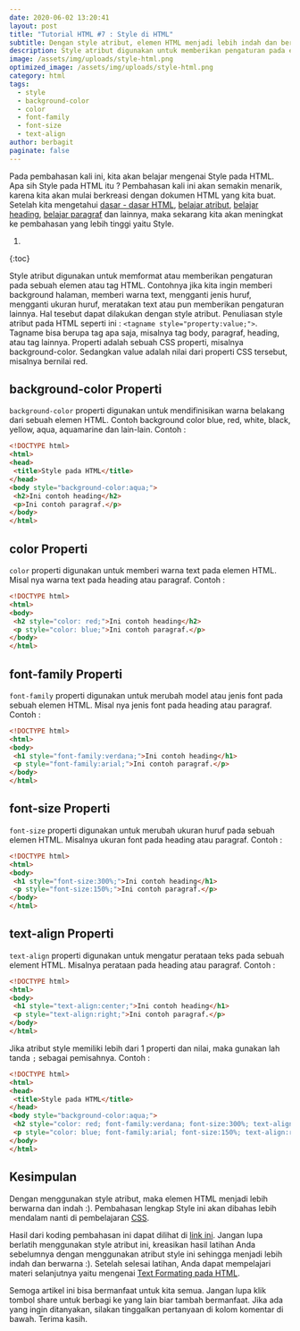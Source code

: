 ```yaml
---
date: 2020-06-02 13:20:41
layout: post
title: "Tutorial HTML #7 : Style di HTML"
subtitle: Dengan style atribut, elemen HTML menjadi lebih indah dan berwarna :)
description: Style atribut digunakan untuk memberikan pengaturan pada elemen HTML, misalnya background, warna text, jenis huruf, ukuran huruf, meratakan text, dll
image: /assets/img/uploads/style-html.png
optimized_image: /assets/img/uploads/style-html.png
category: html
tags:
  - style
  - background-color
  - color
  - font-family
  - font-size
  - text-align
author: berbagit
paginate: false
---
```


Pada pembahasan kali ini, kita akan belajar mengenai Style pada HTML. Apa sih Style pada HTML itu ? Pembahasan kali ini akan semakin menarik, karena kita akan mulai berkreasi dengan dokumen HTML yang kita buat. Setelah kita mengetahui [dasar - dasar HTML](/dasar-html), [belajar atribut](/atribut-html), [belajar heading](/heading-html), [belajar paragraf](/paragraf-html) dan lainnya, maka sekarang kita akan meningkat ke pembahasan yang lebih tinggi yaitu Style.

1. 
{:toc}

Style atribut digunakan untuk memformat atau memberikan pengaturan pada sebuah elemen atau tag HTML. Contohnya jika kita ingin memberi background halaman, memberi warna text, mengganti jenis huruf, mengganti ukuran huruf, meratakan text atau pun memberikan pengaturan lainnya. Hal tesebut dapat dilakukan dengan style atribut. Penuliasan style atribut pada HTML seperti ini : `<tagname style="property:value;">`. Tagname bisa berupa tag apa saja, misalnya tag body, paragraf, heading, atau tag lainnya. Properti adalah sebuah CSS properti, misalnya background-color. Sedangkan value adalah nilai dari properti CSS tersebut, misalnya bernilai red.

## background-color Properti
`background-color` properti digunakan untuk mendifinisikan warna belakang dari sebuah elemen HTML. Contoh background color blue, red, white, black, yellow, aqua, aquamarine dan lain-lain. Contoh :

```html
<!DOCTYPE html>
<html>
<head>
 <title>Style pada HTML</title>
</head>
<body style="background-color:aqua;">
 <h2>Ini contoh heading</h2>
 <p>Ini contoh paragraf.</p>
</body>
</html>
```

## color Properti
`color` properti digunakan untuk memberi warna text pada elemen HTML. Misal nya warna text pada heading atau paragraf. Contoh :

```html
<!DOCTYPE html>
<html>
<body>
 <h2 style="color: red;">Ini contoh heading</h2>
 <p style="color: blue;">Ini contoh paragraf.</p>
</body>
</html>
```

## font-family Properti
`font-family` properti digunakan untuk merubah model atau jenis font pada sebuah elemen HTML. Misal nya jenis font pada heading atau paragraf. Contoh :

```html
<!DOCTYPE html>
<html>
<body>
 <h1 style="font-family:verdana;">Ini contoh heading</h1>
 <p style="font-family:arial;">Ini contoh paragraf.</p>
</body>
</html>
```

## font-size Properti
`font-size` properti digunakan untuk merubah ukuran huruf pada sebuah elemen HTML. Misalnya ukuran font pada heading atau paragraf. Contoh :

```html
<!DOCTYPE html>
<html>
<body>
 <h1 style="font-size:300%;">Ini contoh heading</h1>
 <p style="font-size:150%;">Ini contoh paragraf.</p>
</body>
</html>
```

## text-align Properti
`text-align` properti digunakan untuk mengatur perataan teks pada sebuah element HTML. Misalnya perataan pada heading atau paragraf. Contoh :

```html
<!DOCTYPE html>
<html>
<body>
 <h1 style="text-align:center;">Ini contoh heading</h1>
 <p style="text-align:right;">Ini contoh paragraf.</p>
</body>
</html>
```

Jika atribut style memiliki lebih dari 1 properti dan nilai, maka gunakan lah tanda `;` sebagai pemisahnya. Contoh :

```html
<!DOCTYPE html>
<html>
<head>
 <title>Style pada HTML</title>
</head>
<body style="background-color:aqua;">
 <h2 style="color: red; font-family:verdana; font-size:300%; text-align:center;">Ini contoh heading</h2>
 <p style="color: blue; font-family:arial; font-size:150%; text-align:right;">Ini contoh paragraf.</p>
</body>
</html>
```

## Kesimpulan
Dengan menggunakan style atribut, maka elemen HTML menjadi lebih berwarna dan indah :). Pembahasan lengkap Style ini akan dibahas lebih mendalam nanti di pembelajaran [CSS](/css).

Hasil dari koding pembahasan ini dapat dilihat di [link ini](/demo/html-style.html). Jangan lupa berlatih menggunakan style atribut ini, kreasikan hasil latihan Anda sebelumnya dengan menggunakan atribut style ini sehingga menjadi lebih indah dan berwarna :). Setelah selesai latihan, Anda dapat mempelajari materi selanjutnya yaitu mengenai [Text Formating pada HTML](/text-formating-html).

Semoga artikel ini bisa bermanfaat untuk kita semua. Jangan lupa klik tombol share untuk berbagi ke yang lain biar tambah bermanfaat. Jika ada yang ingin ditanyakan, silakan tinggalkan pertanyaan di kolom komentar di bawah. Terima kasih.